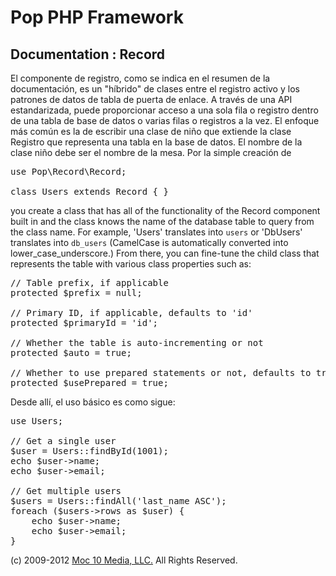 Pop PHP Framework
=================

Documentation : Record
----------------------

El componente de registro, como se indica en el resumen de la documentación, es un "híbrido" de clases entre el registro activo y los patrones de datos de tabla de puerta de enlace. A través de una API estandarizada, puede proporcionar acceso a una sola fila o registro dentro de una tabla de base de datos o varias filas o registros a la vez. El enfoque más común es la de escribir una clase de niño que extiende la clase Registro que representa una tabla en la base de datos. El nombre de la clase niño debe ser el nombre de la mesa. Por la simple creación de


<pre>
use Pop\Record\Record;

class Users extends Record { }
</pre>

you create a class that has all of the functionality of the Record component built in and the class knows the name of the database table to query from the class name. For example,  'Users' translates into `users` or 'DbUsers' translates into `db_users` (CamelCase is automatically converted into lower_case_underscore.) From there, you can fine-tune the child class that represents the table with various class properties such as:

<pre>
// Table prefix, if applicable
protected $prefix = null;

// Primary ID, if applicable, defaults to 'id'
protected $primaryId = 'id';

// Whether the table is auto-incrementing or not
protected $auto = true;

// Whether to use prepared statements or not, defaults to true
protected $usePrepared = true;
</pre>

Desde allí, el uso básico es como sigue:


<pre>
use Users;

// Get a single user
$user = Users::findById(1001);
echo $user->name;
echo $user->email;

// Get multiple users
$users = Users::findAll('last_name ASC');
foreach ($users->rows as $user) {
    echo $user->name;
    echo $user->email;
}
</pre>

(c) 2009-2012 [Moc 10 Media, LLC.](http://www.moc10media.com) All Rights Reserved.
